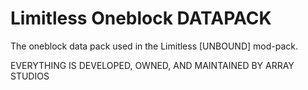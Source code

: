 # Limitless Oneblock DATAPACK
The oneblock data pack used in the Limitless [UNBOUND] mod-pack. 






EVERYTHING IS DEVELOPED, OWNED, AND MAINTAINED BY ARRAY STUDIOS
